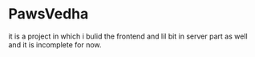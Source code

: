 ﻿# PawsVedha
it is a  project in which i bulid the frontend and lil bit in server part as well and it is incomplete for now.
